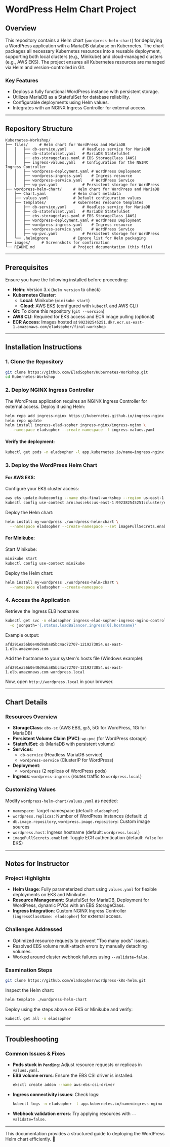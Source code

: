 ﻿# WordPress Helm Chart Project

## Overview
This repository contains a Helm chart (`wordpress-helm-chart`) for deploying a WordPress application with a MariaDB database on Kubernetes. The chart packages all necessary Kubernetes resources into a reusable deployment, supporting both local clusters (e.g., Minikube) and cloud-managed clusters (e.g., AWS EKS). The project ensures all Kubernetes resources are managed via Helm and version-controlled in Git.

### Key Features
- Deploys a fully functional WordPress instance with persistent storage.
- Utilizes MariaDB as a StatefulSet for database reliability.
- Configurable deployments using Helm values.
- Integrates with an NGINX Ingress Controller for external access.

---

## Repository Structure
```
Kubernetes-Workshop/
├── files/     # Helm chart for WordPress and MariaDB
│   │   ├── db-service.yaml       # Headless service for MariaDB
│   │   ├── db-statefulset.yaml   # MariaDB StatefulSet
│   │   ├── ebs-storageclass.yaml # EBS StorageClass (AWS)
│   │   ├── ingress-values.yaml   # Configuration for the NGINX Ingress Controller
│   │   ├── wordpress-deployment.yaml # WordPress Deployment
│   │   ├── wordpress-ingress.yaml    # Ingress resource
│   │   ├── wordpress-service.yaml    # WordPress Service
│   │   ├── wp-pvc.yaml           # Persistent storage for WordPress
├── wordpress-helm-chart/     # Helm chart for WordPress and MariaDB
│   ├── Chart.yaml            # Helm chart metadata
│   ├── values.yaml           # Default configuration values
│   ├── templates/            # Kubernetes resource templates
│   │   ├── db-service.yaml       # Headless service for MariaDB
│   │   ├── db-statefulset.yaml   # MariaDB StatefulSet
│   │   ├── ebs-storageclass.yaml # EBS StorageClass (AWS)
│   │   ├── wordpress-deployment.yaml # WordPress Deployment
│   │   ├── wordpress-ingress.yaml    # Ingress resource
│   │   ├── wordpress-service.yaml    # WordPress Service
│   │   ├── wp-pvc.yaml           # Persistent storage for WordPress
│   └── .helmignore           # Ignore list for Helm packaging
├── images/     # Screenshots for confirmation
└── README.md                 # Project documentation (this file)
```

---

## Prerequisites
Ensure you have the following installed before proceeding:
- **Helm**: Version 3.x (`helm version` to check)
- **Kubernetes Cluster**:
  - **Local**: Minikube (`minikube start`)
  - **Cloud**: AWS EKS (configured with `kubectl` and AWS CLI)
- **Git**: To clone this repository (`git --version`)
- **AWS CLI**: Required for EKS access and ECR image pulling (optional)
- **ECR Access**: Images hosted at `992382545251.dkr.ecr.us-east-1.amazonaws.com/eladsopher/final-workshop`

---

## Installation Instructions

### 1. Clone the Repository
```bash
git clone https://github.com/EladSopher/Kubernetes-Workshop.git
cd Kubernetes-Workshop
```

### 2. Deploy NGINX Ingress Controller
The WordPress application requires an NGINX Ingress Controller for external access. Deploy it using Helm:
```bash
helm repo add ingress-nginx https://kubernetes.github.io/ingress-nginx
helm repo update
helm install ingress-elad-sopher ingress-nginx/ingress-nginx \
  --namespace eladsopher --create-namespace -f ingress-values.yaml
```
#### Verify the deployment:
```bash
kubectl get pods -n eladsopher -l app.kubernetes.io/name=ingress-nginx
```

### 3. Deploy the WordPress Helm Chart
#### **For AWS EKS:**
Configure your EKS cluster access:
```bash
aws eks update-kubeconfig --name eks-final-workshop --region us-east-1
kubectl config use-context arn:aws:eks:us-east-1:992382545251:cluster/eks-final-workshop
```
Deploy the Helm chart:
```bash
helm install my-wordpress ./wordpress-helm-chart \
  --namespace eladsopher --create-namespace --set imagePullSecrets.enabled=false
```

#### **For Minikube:**
Start Minikube:
```bash
minikube start
kubectl config use-context minikube
```
Deploy the Helm chart:
```bash
helm install my-wordpress ./wordpress-helm-chart \
  --namespace eladsopher --create-namespace
```

### 4. Access the Application
Retrieve the Ingress ELB hostname:
```bash
kubectl get svc -n eladsopher ingress-elad-sopher-ingress-nginx-controller \
  -o jsonpath='{.status.loadBalancer.ingress[0].hostname}'
```
Example output:
```
afd291ea56b0e40d9aba85bc4ac72707-1219273054.us-east-1.elb.amazonaws.com
```
Add the hostname to your system's hosts file (Windows example):
```
afd291ea56b0e40d9aba85bc4ac72707-1219273054.us-east-1.elb.amazonaws.com wordpress.local
```
Now, open `http://wordpress.local` in your browser.

---

## Chart Details
### **Resources Overview**
- **StorageClass**: `ebs-sc` (AWS EBS, `gp3`, 5Gi for WordPress, 1Gi for MariaDB)
- **Persistent Volume Claim (PVC)**: `wp-pvc` (for WordPress storage)
- **StatefulSet**: `db` (MariaDB with persistent volume)
- **Services**:
  - `db-service` (Headless MariaDB service)
  - `wordpress-service` (ClusterIP for WordPress)
- **Deployment**:
  - `wordpress` (2 replicas of WordPress pods)
- **Ingress**: `wordpress-ingress` (routes traffic to `wordpress.local`)

### **Customizing Values**
Modify `wordpress-helm-chart/values.yaml` as needed:
- `namespace`: Target namespace (default: `eladsopher`)
- `wordpress.replicas`: Number of WordPress instances (default: `2`)
- `db.image.repository`, `wordpress.image.repository`: Custom image sources
- `wordpress.host`: Ingress hostname (default: `wordpress.local`)
- `imagePullSecrets.enabled`: Toggle ECR authentication (default: `false` for EKS)

---

## Notes for Instructor
### **Project Highlights**
- **Helm Usage**: Fully parameterized chart using `values.yaml` for flexible deployments on EKS and Minikube.
- **Resource Management**: StatefulSet for MariaDB, Deployment for WordPress, dynamic PVCs with an EBS StorageClass.
- **Ingress Integration**: Custom NGINX Ingress Controller (`ingressClassName: eladsopher`) for external access.

### **Challenges Addressed**
- Optimized resource requests to prevent "Too many pods" issues.
- Resolved EBS volume multi-attach errors by manually detaching volumes.
- Worked around cluster webhook failures using `--validate=false`.

### **Examination Steps**
```bash
git clone https://github.com/eladsopher/wordpress-k8s-helm.git
```
Inspect the Helm chart:
```bash
helm template ./wordpress-helm-chart
```
Deploy using the steps above on EKS or Minikube and verify:
```bash
kubectl get all -n eladsopher
```

---

## Troubleshooting
### **Common Issues & Fixes**
- **Pods stuck in `Pending`**: Adjust resource requests or replicas in `values.yaml`.
- **EBS volume errors**: Ensure the EBS CSI driver is installed:
  ```bash
  eksctl create addon --name aws-ebs-csi-driver
  ```
- **Ingress connectivity issues**: Check logs:
  ```bash
  kubectl logs -n eladsopher -l app.kubernetes.io/name=ingress-nginx
  ```
- **Webhook validation errors**: Try applying resources with `--validate=false`.

---

This documentation provides a structured guide to deploying the WordPress Helm chart efficiently. 🚀

